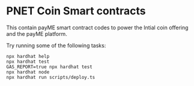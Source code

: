 # PNET Coin Smart contracts

This contain payME smart contract codes to power the Intial coin offering and the payME platform.

Try running some of the following tasks:

```shell
npx hardhat help
npx hardhat test
GAS_REPORT=true npx hardhat test
npx hardhat node
npx hardhat run scripts/deploy.ts
```
